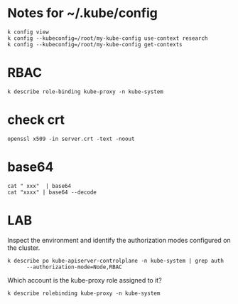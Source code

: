 # Notes for ~/.kube/config
```
k config view
k config --kubeconfig=/root/my-kube-config use-context research
k config --kubeconfig=/root/my-kube-config get-contexts

```
# RBAC
```
k describe role-binding kube-proxy -n kube-system
```
# check crt
```
openssl x509 -in server.crt -text -noout
```

# base64
```
cat " xxx"  | base64
cat "xxxx" | base64 --decode
```
# LAB
Inspect the environment and identify the authorization modes configured on the cluster.
```
k describe po kube-apiserver-controlplane -n kube-system | grep auth
      --authorization-mode=Node,RBAC
```
Which account is the kube-proxy role assigned to it?
```
k describe rolebinding kube-proxy -n kube-system
```

